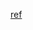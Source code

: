 [ref](https://medium.com/@jyh.herng/typescript-react-micro-frontend-proof-of-concept-using-webpack-module-federation-93a70a41ac1)